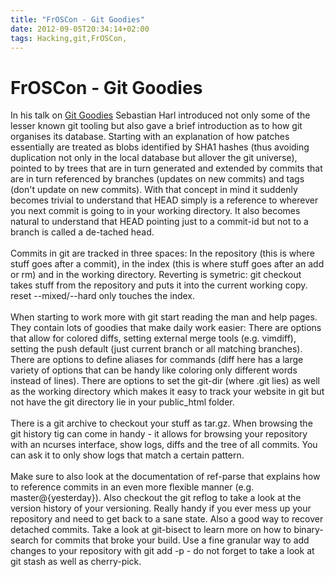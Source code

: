 ```yaml
---
title: "FrOSCon - Git Goodies"
date: 2012-09-05T20:34:14+02:00
tags: Hacking,git,FrOSCon,
---
```


# FrOSCon - Git Goodies


In his talk on <a href="http://programm.froscon.de/2012/events/1000.html">Git Goodies</a> Sebastian Harl introduced not 
only some of the lesser known git tooling but also gave a brief introduction as to how git organises its database. 
Starting with an explanation of how patches essentially are treated as blobs identified by SHA1 hashes (thus avoiding 
duplication not only in the local database but allover the git universe), pointed to by trees that are in turn 
generated and extended by commits that are in turn referenced by branches (updates on new commits) and tags (don't 
update on new commits). With that concept in mind it suddenly becomes trivial to understand that HEAD simply is a 
reference to wherever you next commit is going to in your working directory. It also becomes natural to understand that 
HEAD pointing just to a commit-id but not to a branch is called a de-tached head.<br><br>Commits in git are tracked in 
three spaces: In the repository (this is where stuff goes after a commit), in the index (this is where stuff goes after 
an add or rm) and in the working directory. Reverting is symetric: git checkout takes stuff from the repository and 
puts it into the current working copy. reset --mixed/--hard only touches the index.<br><br>When starting to work more 
with git start reading the man and help pages. They contain lots of goodies that make daily work easier: There are 
options that allow for colored diffs, setting external merge tools (e.g. vimdiff), setting the push default (just 
current branch or all matching branches). There are options to define aliases for commands (diff here has a large 
variety of options that can be handy like coloring only different words instead of lines). There are options to set the 
git-dir (where .git lies) as well as the working directory which makes it easy to track your website in git but not 
have the git directory lie in your public_html folder.<br><br>There is a git archive to checkout your stuff as tar.gz. 
When browsing the git history tig can come in handy - it allows for browsing your repository with an ncurses interface, 
show logs, diffs and the tree of all commits. You can ask it to only show logs that match a certain pattern. 
<br><br>Make sure to also look at the documentation of ref-parse that explains how to reference commits in an even more 
flexible manner (e.g. master@{yesterday}). Also checkout the git reflog to take a look at the version history of your 
versioning. Really handy if you ever mess up your repository and need to get back to a sane state. Also a good way to 
recover detached commits. Take a look at git-bisect to learn more on how to binary-search for commits that broke your 
build. Use a fine granular way to add changes to your repository with git  add -p - do not forget to take a look at git 
stash as well as cherry-pick.<br><br>
